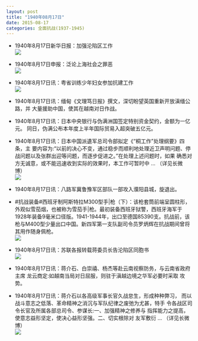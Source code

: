 ```yaml
---
layout: post
title: "1940年08月17日"
date: 2015-08-17
categories: 全面抗战(1937-1945)
---
```


<meta name="referrer" content="no-referrer" />

- 1940年8月17日新华日报：加强沦陷区工作 <br/><img src="https://ww2.sinaimg.cn/large/aca367d8jw1ev60ijjkpmj211f0hr0z8.jpg" />

- 1940年8月17日申报：泛论上海社会之罪恶 <br/><img src="https://ww2.sinaimg.cn/large/aca367d8jw1ev5ys2dcq3j20ky0yd7ke.jpg" />

- 1940年8月17日讯：粤省训练少年妇女参加抗建工作 <br/><img src="https://ww1.sinaimg.cn/large/aca367d8jw1ev5x1oi8erj20av06tab5.jpg" />

- 1940年8月17日讯：缅甸《文理笃日报》撰文，深切盼望英国重新开放滇缅公路，并 大量援助中国，使其在越南对日作战。 

- 1940年8月17日讯：日本中央银行与伪满洲国签定特别资金契约，金额为一亿元。 同日，伪满公布本年度上半年国际贸易入超突破五亿元。 

- 1940年8月17日讯：日本中国派遺军总司令部拟定《“桐工作”处理纲要》四条，主 要内容为:“以前的决心不变，通过稳步而顺利地处理近卫声明问题、停 战问题以及张群出迎等问题，而逐步促进之。”在处理上述问题时，如果 确悉对方无诚意，或不能迅速收到实际的效果时，本工作可暂时中 ... （详见长微博） <br/><img src="https://ww4.sinaimg.cn/large/aca367d8jw1ev5hfryekuj20c80aywfx.jpg" />

- 1940年8月17日讯：八路军冀鲁豫军区部队一部攻入濮阳县城，旋退出。 

- #抗战装备#西班牙制阿斯特拉M300型手|枪（下）：该枪套筒前端呈圆柱形，外观似雪茄烟，也被称为雪茄手|枪。最初装备西班牙狱警，西班牙海军于1928年装备9毫米口径版。1941-1944年，出口至德国85390支。抗战前，该枪与M400型少量出口中国。新四军第一支队副司令员罗炳辉在抗战期间曾将其用作随身佩枪。 <br/><img src="https://ww3.sinaimg.cn/large/aca367d8jw1ev5doile0jj20510iemyi.jpg" />

- 1940年8月17日讯：苏联各报转载蒋委员长告沦陷区同胞书 <br/><img src="https://ww2.sinaimg.cn/large/aca367d8jw1ev5c8g8183j20ba0dbq46.jpg" />

- 1940年8月17日讯：蒋介石、白崇禧、杨杰等赴云南视察防务，与云南省政府主席 龙云商定:如越南当局对日屈服，则驻于滇越边境之华军必要时采取 攻势。 

- 1940年8月17日讯：蒋介石以各高级军事长官久战怠生，形成种种弊习， 而以战斗意志之低落、革命精神之消沉与军队纪律之废弛为尤甚，特手 令各战区司令长官及所属各部总司令、参谋长:一、加强精神之修养与 指挥能力之提高，使意志益形坚定，使决心益形坚强。二、切实根除对 友军敷衍 ... （详见长微博） <br/><img src="https://ww4.sinaimg.cn/large/aca367d8jw1ev59cenzf3j20c80bx75w.jpg" />

